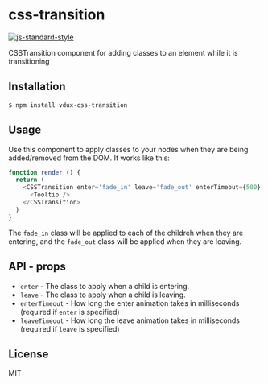 
# css-transition

[![js-standard-style](https://img.shields.io/badge/code%20style-standard-brightgreen.svg?style=flat)](https://github.com/feross/standard)

CSSTransition component for adding classes to an element while it is transitioning

## Installation

    $ npm install vdux-css-transition

## Usage

Use this component to apply classes to your nodes when they are being added/removed from the DOM. It works like this:

```javascript
function render () {
  return (
    <CSSTransition enter='fade_in' leave='fade_out' enterTimeout={500} leaveTimeout={500}>
      <Tooltip />
    </CSSTransition>
  )
}
```

The `fade_in` class will be applied to each of the childreh when they are entering, and the `fade_out` class will be applied when they are leaving.

## API - props

  * `enter` - The class to apply when a child is entering.
  * `leave` - The class to apply when a child is leaving.
  * `enterTimeout` - How long the enter animation takes in milliseconds (required if `enter` is specified)
  * `leaveTimeout` - How long the leave animation takes in milliseconds (required if `leave` is specified)

## License

MIT
